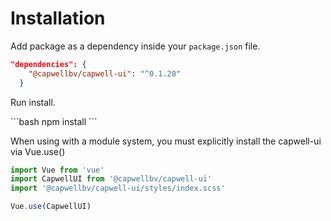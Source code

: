 # Installation

Add package as a dependency inside your `package.json` file.

```json
"dependencies": {
    "@capwellbv/capwell-ui": "^0.1.20"
  }
```
Run install.

<code-group>
<code-block title="NPM">
```bash
npm install
```
</code-block>
</code-group>

When using with a module system, you must explicitly install the capwell-ui via Vue.use()

```js
import Vue from 'vue'
import CapwellUI from '@capwellbv/capwell-ui'
import '@capwellbv/capwell-ui/styles/index.scss'

Vue.use(CapwellUI)
```
